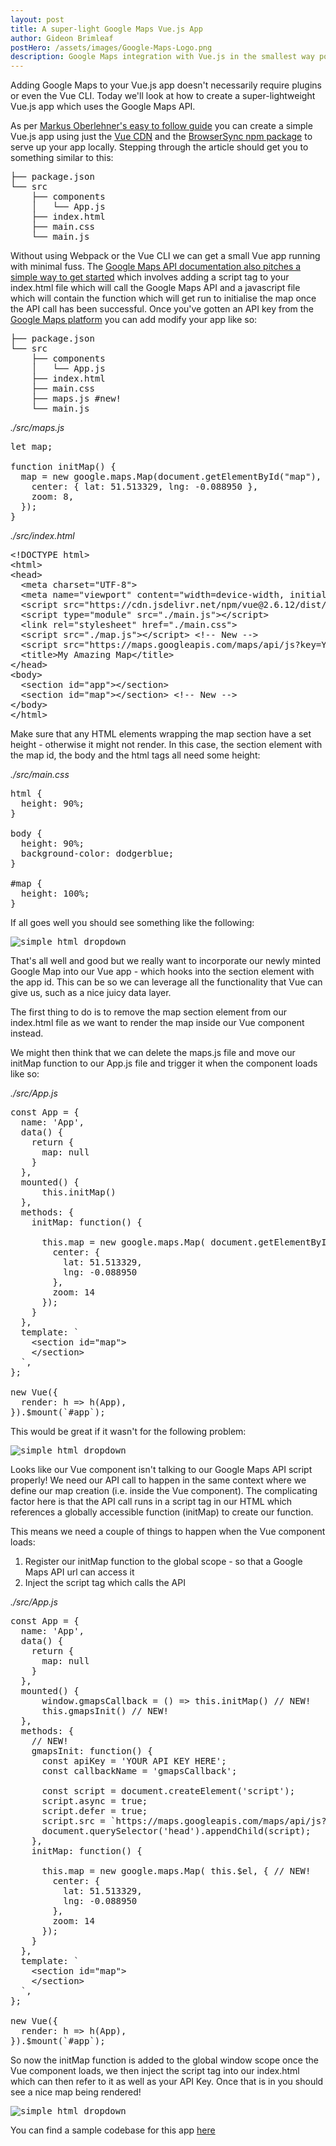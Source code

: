 ```yaml
---
layout: post
title: A super-light Google Maps Vue.js App
author: Gideon Brimleaf
postHero: /assets/images/Google-Maps-Logo.png
description: Google Maps integration with Vue.js in the smallest way possible
---
```


Adding Google Maps to your Vue.js app doesn't necessarily require plugins or even the Vue CLI.  Today we'll look at how to create a super-lightweight Vue.js app which uses the Google Maps API.

As per [Markus Oberlehner's easy to follow guide](https://markus.oberlehner.net/blog/goodbye-webpack-building-vue-applications-without-webpack/) you can create a simple Vue.js app using just the [Vue CDN](https://vuejs.org/v2/guide/installation.html#CDN) and the [BrowserSync npm package](https://www.npmjs.com/package/browser-sync) to serve up your app locally.  Stepping through the article should get you to something similar to this:

<pre class="p-2 bg-primary text-light">
├── package.json
└── src
    ├── components
    │   └── App.js
    ├── index.html
    ├── main.css
    └── main.js
</pre>

Without using Webpack or the Vue CLI we can get a small Vue app running with minimal fuss.  The [Google Maps API documentation also pitches a simple way to get started](https://developers.google.com/maps/documentation/javascript/overview#maps_map_simple-html) which involves adding a script tag to your <span class="code-snippet">index.html</span> file which will call the Google Maps API and a javascript file which will contain the function which will get run to initialise the map once the API call has been successful.  Once you've gotten an API key from the [Google Maps platform](https://developers.google.com/maps/gmp-get-started) you can add modify your app like so:

<pre class="p-2 bg-primary text-light">
├── package.json
└── src
    ├── components
    │   └── App.js
    ├── index.html
    ├── main.css
    ├── maps.js #new!
    └── main.js
</pre>

<span class="font-weight-bold">*./src/maps.js*</span>

<pre class="p-2 bg-primary text-light">
let map;

function initMap() {
  map = new google.maps.Map(document.getElementById("map"), {
    center: { lat: 51.513329, lng: -0.088950 },
    zoom: 8,
  });
}
</pre>

<span class="font-weight-bold">*./src/index.html*</span>

<pre class="p-2 bg-primary text-light">
&lt;!DOCTYPE html&gt;
&lt;html&gt;
&lt;head&gt;
  &lt;meta charset=&quot;UTF-8&quot;&gt;
  &lt;meta name=&quot;viewport&quot; content=&quot;width=device-width, initial-scale=1.0&quot;&gt;
  &lt;script src=&quot;https://cdn.jsdelivr.net/npm/vue@2.6.12/dist/vue.js&quot;&gt;&lt;/script&gt;
  &lt;script type=&quot;module&quot; src=&quot;./main.js&quot;&gt;&lt;/script&gt;
  &lt;link rel=&quot;stylesheet&quot; href=&quot;./main.css&quot;&gt;
  &lt;script src=&quot;./map.js&quot;&gt;&lt;/script&gt; &lt;!-- New --&gt;
  &lt;script src=&quot;https://maps.googleapis.com/maps/api/js?key=YOUR_API_KEY&amp;callback=initMap&quot; defer&gt;&lt;/script&gt; &lt;!-- New --&gt;
  &lt;title&gt;My Amazing Map&lt;/title&gt;
&lt;/head&gt;
&lt;body&gt;
  &lt;section id=&quot;app&quot;&gt;&lt;/section&gt;
  &lt;section id=&quot;map&quot;&gt;&lt;/section&gt; &lt;!-- New --&gt;
&lt;/body&gt;
&lt;/html&gt;
</pre>

Make sure that any HTML elements wrapping the map section have a set height - otherwise it might not render.  In this case, the section element with the map id, the body and the html tags all need some height:

<span class="font-weight-bold">*./src/main.css*</span>

<pre class="p-2 bg-primary text-light">
html {
  height: 90%;
}

body {
  height: 90%;
  background-color: dodgerblue;
}

#map {
  height: 100%;
}
</pre>

If all goes well you should see something like the following:

<pre class="shadowy">
<img src="/assets/images/working-vue-gmaps.png" class="img-fluid" alt="simple html dropdown">
</pre>

That's all well and good but we really want to incorporate our newly minted Google Map into our Vue app - which hooks into the section element with the app id.  This can be so we can leverage all the functionality that Vue can give us, such as a nice juicy data layer.

The first thing to do is to remove the map section element from our <span class="code-snippet">index.html</span> file as we want to render the map inside our Vue component instead. 

We might then think that we can delete the <span class="code-snippet">maps.js</span> file and move our <span class="code-snippet">initMap</span> function to our <span class="code-snippet">App.js</span> file and trigger it when the component loads like so:

<span class="font-weight-bold">*./src/App.js*</span>

<pre class="p-2 bg-primary text-light">
const App = {
  name: 'App',
  data() {
    return {
      map: null
    }
  },
  mounted() {
      this.initMap()
  },
  methods: {
    initMap: function() {
    
      this.map = new google.maps.Map( document.getElementById("map"), {
        center: {
          lat: 51.513329,
          lng: -0.088950
        },
        zoom: 14
      });
    }
  },
  template: `
    &lt;section id="map"&gt;
    &lt;/section&gt;
  `,
};

new Vue({
  render: h => h(App),
}).$mount(`#app`);
</pre>

This would be great if it wasn't for the following problem:

<pre class="shadowy">
<img src="/assets/images/vue-gmaps-error.png" class="img-fluid" alt="simple html dropdown">
</pre>

Looks like our Vue component isn't talking to our Google Maps API script properly!  We need our API call to happen in the same context where we define our map creation (i.e. inside the Vue component).  The complicating factor here is that the API call runs in a script tag in our HTML which references a globally accessible function (<span class="code-snippet">initMap</span>) to create our function.

This means we need a couple of things to happen when the Vue component loads:

1. Register our <span class="code-snippet">initMap</span> function to the global scope - so that a Google Maps API url can access it
2. Inject the script tag which calls the API

<span class="font-weight-bold">*./src/App.js*</span>

<pre class="p-2 bg-primary text-light">
const App = {
  name: 'App',
  data() {
    return {
      map: null
    }
  },
  mounted() {
      window.gmapsCallback = () => this.initMap() // NEW!
      this.gmapsInit() // NEW!
  },
  methods: {
    // NEW!
    gmapsInit: function() {
      const apiKey = 'YOUR API KEY HERE';
      const callbackName = 'gmapsCallback';

      const script = document.createElement('script');
      script.async = true;
      script.defer = true;
      script.src = `https://maps.googleapis.com/maps/api/js?key=${apiKey}&callback=${callbackName}`;
      document.querySelector('head').appendChild(script);
    },
    initMap: function() {
    
      this.map = new google.maps.Map( this.$el, { // NEW!
        center: {
          lat: 51.513329,
          lng: -0.088950
        },
        zoom: 14
      });
    }
  },
  template: `
    &lt;section id="map"&gt;
    &lt;/section&gt;
  `,
};

new Vue({
  render: h => h(App),
}).$mount(`#app`);
</pre>

So now the initMap function is added to the global window scope once the Vue component loads, we then inject the script tag into our <span class="code-snippet">index.html</span> which can then refer to it as well as your API Key. Once that is in you should see a nice map being rendered!

<pre class="shadowy">
<img src="/assets/images/working-vue-gmaps.png" class="img-fluid" alt="simple html dropdown">
</pre>

You can find a sample codebase for this app [here](https://github.com/GideonBrimleaf/vue-one-pager/tree/super-simple-maps-app)